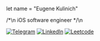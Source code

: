 let name =
"Eugene Kulinich"

/*\n
iOS software engineer
*/\n

[![Telegram](https://img.shields.io/badge/Telegram-ping-%232CA5E0?style=flat&logo=telegram)](https://t.me/n_vart)
[![LinkedIn](https://img.shields.io/badge/LinkedIn-profile-%230e76a8?style=flat&logo=linkedin)](https://www.linkedin.com/in/evgeny-kulinich-719965124/)
[![Leetcode](https://img.shields.io/badge/leetcode-profile-yellow?style=flat&logo=leetcode)](https://leetcode.com/n-vart/)


